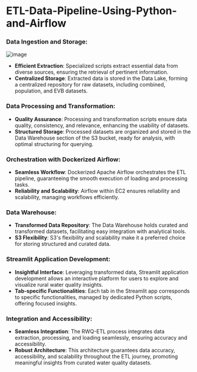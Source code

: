 # ETL-Data-Pipeline-Using-Python-and-Airflow

### Data Ingestion and Storage:

![image](https://github.com/asimiyu-musa/ETL-Data-Pipeline-Using-Python-and-Airflow/assets/78653468/40426a5e-b140-4a64-8244-c1f32b934edc)

- **Efficient Extraction**: Specialized scripts extract essential data from diverse sources, ensuring the retrieval of pertinent information.
- **Centralized Storage**: Extracted data is stored in the Data Lake, forming a centralized repository for raw datasets, including combined, population, and EVB datasets.

### Data Processing and Transformation:

- **Quality Assurance**: Processing and transformation scripts ensure data quality, consistency, and relevance, enhancing the usability of datasets.
- **Structured Storage**: Processed datasets are organized and stored in the Data Warehouse section of the S3 bucket, ready for analysis, with optimal structuring for querying.

### Orchestration with Dockerized Airflow:

- **Seamless Workflow**: Dockerized Apache Airflow orchestrates the ETL pipeline, guaranteeing the smooth execution of loading and processing tasks.
- **Reliability and Scalability**: Airflow within EC2 ensures reliability and scalability, managing workflows efficiently.

### Data Warehouse:

- **Transformed Data Repository**: The Data Warehouse holds curated and transformed datasets, facilitating easy integration with analytical tools.
- **S3 Flexibility**: S3's flexibility and scalability make it a preferred choice for storing structured and curated data.

### Streamlit Application Development:

- **Insightful Interface**: Leveraging transformed data, Streamlit application development allows an interactive platform for users to explore and visualize rural water quality insights.
- **Tab-specific Functionalities**: Each tab in the Streamlit app corresponds to specific functionalities, managed by dedicated Python scripts, offering focused insights.

### Integration and Accessibility:

- **Seamless Integration**: The RWQ-ETL process integrates data extraction, processing, and loading seamlessly, ensuring accuracy and accessibility.
- **Robust Architecture**: This architecture guarantees data accuracy, accessibility, and scalability throughout the ETL journey, promoting meaningful insights from curated water quality datasets.
